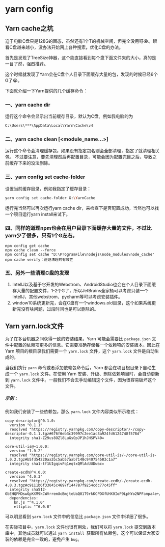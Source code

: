 # yarn config

## Yarn cache之坑

迫于电脑C盘只是128G的固态，虽然还有1个T的机械空间，但完全没用呀😭。眼看C盘越来越小，没办法开始网上各种搜索，优化C盘的办法。

首先是发现了TreeSize神器，这个能直接看到每个盘下面文件夹的大小，真的是一目了然，强烈推荐。

这个时候就发现了Yarn会在C盘个人目录下面缓存大量的包，发现的时候已经6个G了😭。

下面就介绍一下Yarn提供的几个缓存命令：

### 一、yarn cache dir

运行这个命令会显示出当前缓存目录，默认为C盘。例如我电脑的为

```bash
C:\Users\***\AppData\Local\Yarn\Cache\v4
```



### 二、yarn cache clean [<module_name…>]

运行这个命令会清理缓存包，如果没有指定包名则会全部清理，指定了就清理相关包。
不过要注意，要先清理然后再配置目录，可能会因为配置完目之后，导致之前缓存下来的没法删除。

### 三、yarn config set cache-folder

设置当前缓存目录，例如我指定了缓存目录：

```bash
yarn config set cache-folder G:\YarnCache
```



运行完当然可以再次运行yarn cache dir，来检查下是否配置成功，当然也可以找一个项目运行yarn install来试下。

### 四、同样的道理npm也会在用户目录下面缓存大量的文件，不过比yarn少了很多，只有1个G左右。

```
npm config get cache
npm cache clean --force
npm config set cache "D:\ProgramFile\nodejs\node_modules\node_cache"
npm cache verify：验证清理的有效性
```

### 五、另外一些清理C盘的发现

1. IntellJ以及基于它开发的Webstrom、AndroidStudio也会在个人目录下面缓存大量的配置文件，1-2个G了，所以JetBrains全家桶可以考虑只装一个IntellJ，其他webstrom、pycharm等可以考虑安装插件。
2. window10系统更新完，会在C盘有一个windows.old目录，这个如果系统更新完没有啥问题，过段时间也是可以删除的。

## Yarn yarn.lock文件

为了在多台机器之间获得一致的安装结果，Yarn 可能会需要比 `package.json` 文件中配置的依赖项更多的信息。它需要准确存储每一个依赖项的安装版本。因此在 Yarn 项目的根目录我们需要一个 `yarn.lock` 文件，这个 `yarn.lock` 文件是自动生成的。

当我们执行 `yarn` 命令或者添加依赖包命令后，Yarn 都会在项目根目录下自动生成一个 `yarn.lock` 文件。在使用 Yarn 安装、升级、删除依赖项目时，会自动更新到 `yarn.lock` 文件中。一般我们不会去手动编辑这个文件，因为很容易破坏这个文件。

##### 示例：

例如我们安装了一些依赖包，那么 `yarn.lock` 文件内容类似所示格式：

```
copy-descriptor@^0.1.0:
  version "0.1.1"
  resolved "https://registry.yarnpkg.com/copy-descriptor/-/copy-descriptor-0.1.1.tgz#676f6eb3c39997c2ee1ac3a924fd6124748f578d"
  integrity sha1-Z29us8OZl8LuGsOpJP1hJHSPV40=

core-util-is@~1.0.0:
  version "1.0.2"
  resolved "https://registry.yarnpkg.com/core-util-is/-/core-util-is-1.0.2.tgz#b5fd54220aa2bc5ab57aab7140c940754503c1a7"
  integrity sha1-tf1UIgqivFq1eqtxQMlAdUUDwac=

create-ecdh@^4.0.0:
  version "4.0.3"
  resolved "https://registry.yarnpkg.com/create-ecdh/-/create-ecdh-4.0.3.tgz#c9111b6f33045c4697f144787f9254cdc77c45ff"
  integrity sha512-GbEHQPMOswGpKXM9kCWVrremUcBmjteUaQ01T9rkKCPDXfUHX0IoP9LpHYo2NPFampa4e+/pFDc3jQdxrxQLaw==
  dependencies:
    bn.js "^4.1.0"
    elliptic "^6.0.0"
```

可以明显看到 `yarn.lock` 文件中的信息比 `package.json` 文件中详细了很多。

在实际项目中，`yarn.lock` 文件也很有用处，我们可以将 `yarn.lock` 提交到版本库中，其他成员就可以通过 `yarn install `获取所有依赖包，这个可以保证大家安装的依赖是完全一致的，避免产生 `bug`。
